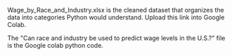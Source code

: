 Wage_by_Race_and_Industry.xlsx is the cleaned dataset that organizes the data into categories Python would understand. Upload this link into Google Colab.

The "Can race and industry be used to predict wage levels in the U.S.?" file is the Google colab python code. 
